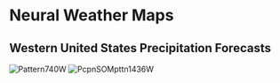 # Neural Weather Maps
## Western United States Precipitation Forecasts
![Pattern740W](https://neuralwxmaps/github.io/pcpnwrnus/PcpnSOMpttn740W.png)
![PcpnSOMpttn1436W](https://user-images.githubusercontent.com/75145898/100556768-d0ba0300-3261-11eb-94e7-73f9194f4506.png)
